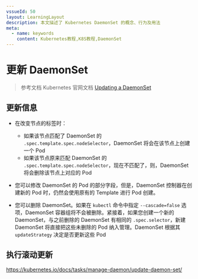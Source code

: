 ```yaml
---
vssueId: 50
layout: LearningLayout
description: 本文描述了 Kubernetes DaemonSet 的概念、行为及用法
meta:
  - name: keywords
    content: Kubernetes教程,K8S教程,DaemonSet
---
```


# 更新 DaemonSet

> 参考文档 Kubernetes 官网文档 [Updating a DaemonSet](https://kubernetes.io/docs/concepts/workloads/controllers/daemonset/#updating-a-daemonset)

<AdSenseTitle/>

## 更新信息

* 在改变节点的标签时：
  * 如果该节点匹配了 DaemonSet 的 `.spec.template.spec.nodeSelector`，DaemonSet 将会在该节点上创建一个 Pod
  * 如果该节点原来匹配 DaemonSet 的 `.spec.template.spec.nodeSelector`，现在不匹配了，则，DaemonSet 将会删除该节点上对应的 Pod

* 您可以修改 DaemonSet 的 Pod 的部分字段，但是，DaemonSet 控制器在创建新的 Pod 时，仍然会使用原有的 Template 进行 Pod 创建。

* 您可以删除 DaemonSet。如果在 `kubectl` 命令中指定 `--cascade=false` 选项，DaemonSet 容器组将不会被删除。紧接着，如果您创建一个新的 DaemonSet，与之前删除的 DaemonSet 有相同的 `.spec.selector`，新建 DaemonSet 将直接把这些未删除的 Pod 纳入管理。DaemonSet 根据其 `updateStrategy` 决定是否更新这些 Pod

## 执行滚动更新


https://kubernetes.io/docs/tasks/manage-daemon/update-daemon-set/
